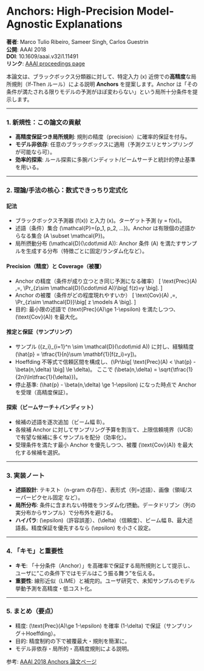 # Anchors: High-Precision Model-Agnostic Explanations

**著者**: Marco Tulio Ribeiro, Sameer Singh, Carlos Guestrin  
**公開**: AAAI 2018  
**DOI**: 10.1609/aaai.v32i1.11491  
**リンク**: [AAAI proceedings page](https://ojs.aaai.org/index.php/AAAI/article/view/11491)

本論文は、ブラックボックス分類器に対して、特定入力 \(x\) 近傍での**高精度**な局所規則（If-Then ルール）による説明 **Anchors** を提案します。Anchor は「その条件が満たされる限りモデルの予測がほぼ変わらない」という局所十分条件を提示します。

---

### 1. 新規性：この論文の貢献
- **高精度保証つき局所規則**: 規則の精度（precision）に確率的保証を付与。
- **モデル非依存**: 任意のブラックボックスに適用（予測クエリとサンプリングが可能なら可）。
- **効率的探索**: ルール探索に多腕バンディット/ビームサーチと統計的停止基準を用いる。

---

### 2. 理論/手法の核心：数式できっちり定式化

#### 記法
- ブラックボックス予測器 \(f(x)\) と入力 \(x\)。ターゲット予測 \(y = f(x)\)。
- 述語（条件）集合 \(\mathcal{P}=\{p_1, p_2, ...\}\)。Anchor は有限個の述語からなる集合 \(A \subset \mathcal{P}\)。
- 局所摂動分布 \(\mathcal{D}(\cdot\mid A)\): Anchor 条件 \(A\) を満たすサンプルを生成する分布（特徴ごとに固定/ランダム化など）。

#### Precision（精度）と Coverage（被覆）
- Anchor の精度（条件が成り立つとき同じ予測になる確率）
\[
\text{Prec}(A) \,=\, \Pr_{z\sim \mathcal{D}(\cdot\mid A)}\big[ f(z)=y \big].
\]
- Anchor の被覆（条件がどの程度現れやすいか）
\[
\text{Cov}(A) \,=\, \Pr_{z\sim \mathcal{D}}\big[ z \models A \big].
\]
- 目的: 最小限の述語で \(\text{Prec}(A)\ge 1-\epsilon\) を満たしつつ、\(\text{Cov}(A)\) を最大化。

#### 推定と保証（サンプリング）
- サンプル \(\{z_i\}_{i=1}^n \sim \mathcal{D}(\cdot\mid A)\) に対し、経験精度 \(\hat{p} = \tfrac{1}{n}\sum \mathbf{1}[f(z_i)=y]\)。
- Hoeffding 不等式で信頼区間を構成し、\(\Pr\big[ \text{Prec}(A) < \hat{p} - \beta(n,\delta) \big] \le \delta\)。
  ここで \(\beta(n,\delta) = \sqrt{\tfrac{1}{2n}\ln\tfrac{1}{\delta}}\)。
- 停止基準: \(\hat{p} - \beta(n,\delta) \ge 1-\epsilon\) になった時点で Anchor を受理（高精度保証）。

#### 探索（ビームサーチ＋バンディット）
- 候補の述語を逐次追加（ビーム幅 B）。
- 各候補 Anchor に対してサンプリング予算を割当て、上限信頼境界（UCB）で有望な候補に多くサンプルを配分（効率化）。
- 受理条件を満たす最小 Anchor を優先しつつ、被覆 \(\text{Cov}(A)\) を最大化する候補を選択。

---

### 3. 実装ノート
- **述語設計**: テキスト（n-gram の存在）、表形式（列=述語）、画像（領域/スーパーピクセル固定 など）。
- **局所分布**: 条件に含まれない特徴をランダム化/摂動。データドリブン（列の実分布からサンプル）で分布外を避ける。
- **ハイパラ**: \(\epsilon\)（許容誤差）、\(\delta\)（信頼度）、ビーム幅 B、最大述語長。精度保証を優先するなら \(\epsilon\) を小さく設定。

---

### 4. 「キモ」と重要性
- **キモ**: 「十分条件（Anchor）」を高確率で保証する局所規則として提示し、ユーザに“この条件下ではモデルはこう振る舞う”を伝える。
- **重要性**: 線形近似（LIME）と補完的。ユーザ研究で、未知サンプルのモデル挙動予測を高精度・低コスト化。

---

### 5. まとめ（要点）
- 精度: \(\text{Prec}(A)\ge 1-\epsilon\) を確率 \(1-\delta\) で保証（サンプリング＋Hoeffding）。
- 目的: 精度制約の下で被覆最大・規則を簡潔に。
- モデル非依存・局所的・高精度規則による説明。

参考: [AAAI 2018 Anchors 論文ページ](https://ojs.aaai.org/index.php/AAAI/article/view/11491)
